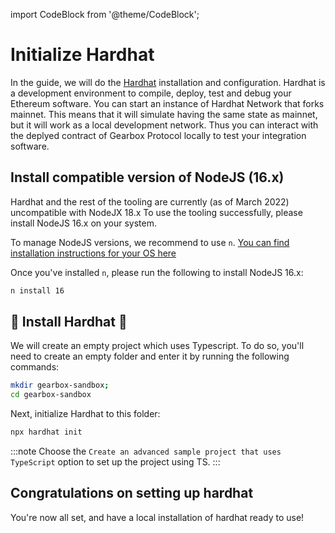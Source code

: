 import CodeBlock from '@theme/CodeBlock';

# Initialize Hardhat

In the guide, we will do the [Hardhat](https://hardhat.org/) installation and configuration. Hardhat is a development environment to compile, deploy, test and debug your Ethereum software. You can start an instance of Hardhat Network that forks mainnet. This means that it will simulate having the same state as mainnet, but it will work as a local development network. Thus you can interact with the deplyed contract of Gearbox Protocol locally to test your integration software.

## Install compatible version of NodeJS (16.x)

Hardhat and the rest of the tooling are currently (as of March 2022) uncompatible with NodeJX 18.x
To use the tooling successfully, please install NodeJS 16.x on your system.

To manage NodeJS versions, we recommend to use `n`. [You can find installation instructions for your OS here](https://www.npmjs.com/package/n#installation)

Once you've installed `n`, please run the following to install NodeJS 16.x:

```bash
n install 16
```

## 👷 Install Hardhat 👷

We will create an empty project which uses Typescript. To do so, you'll need to create an empty folder and enter it by running the following commands:

```bash
mkdir gearbox-sandbox;
cd gearbox-sandbox
```

Next, initialize Hardhat to this folder:

```bash
npx hardhat init
```

:::note
Choose the `Create an advanced sample project that uses TypeScript` option to set up the project using TS.
:::

## Congratulations on setting up hardhat

You're now all set, and have a local installation of hardhat ready to use!
